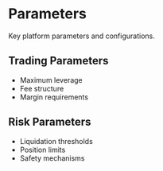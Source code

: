 # Parameters

Key platform parameters and configurations.

## Trading Parameters

- Maximum leverage
- Fee structure
- Margin requirements

## Risk Parameters

- Liquidation thresholds
- Position limits
- Safety mechanisms
